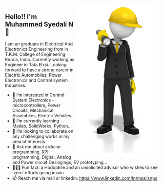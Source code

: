 <img align="right" src="https://github.com/M-S-Ali/M-S-Ali/blob/master/M-S-Ali%20Profile%20Readme%20GIF.gif?raw=true" alt="" width=275px height=500px/>

## Hello!! I'm Muhammed Syedali N 👋

I am an graduate in Electrical And Electronics Engineering from in T.K.M. College of Engineering Kerala, India. Currently working as Engineer in Tata Elxsi. Looking forward to have a strong career in Electric Automobiles, Power Electronics and Control system Industries.

- 👀 I’m interested in Control System Electronics - microcontrollers, Power Circuits, Mechanical Assemblies, Electric Vehicles...
- 🌱 I’m currently learning Matlab, SolidWorks, Python... 
- 💞️ I’m looking to collaborate on any challenging works in my area of interests.
- 💬 Ask me about arduino programming, RPI programming, DIgital, Analog and Power circuit Desingings, EV prototyping...
- 🚴🏽‍♀️ Fun fact: a Hodophile and an unsolicited advisor who wishes to see 'zero' efforts going invain
- 📫 Reach me via mail or linkedin: https://www.linkedin.com/in/msalisnps 
